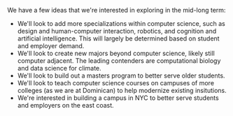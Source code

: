 We have a few ideas that we're interested in exploring in the mid-long term:
- We'll look to add more specializations within computer science, such as design and human-computer interaction, robotics, and cognition and artificial intelligence. This will largely be determined based on student and employer demand.
- We'll look to create new majors beyond computer science, likely still computer adjacent. The leading contenders are computational biology and data science for climate.
- We'll look to build out a masters program to better serve older students.
- We'll look to teach computer science courses on campuses of more colleges (as we are at Dominican) to help modernize existing insitutions.
- We're interested in building a campus in NYC to better serve students and employers on the east coast.
